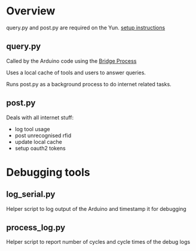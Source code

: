 # Overview

query.py and post.py are required on the Yun. 
[setup instructions](setup.md)

## query.py

Called by the Arduino code using the [Bridge Process](http://www.arduino.cc/en/Reference/YunProcessConstructor)

Uses a local cache of tools and users to answer queries.

Runs post.py as a background process to do internet related tasks.

## post.py

Deals with all internet stuff:

* log tool usage
* post unrecognised rfid
* update local cache
* setup oauth2 tokens

# Debugging tools

## log_serial.py

Helper script to log output of the Arduino and timestamp it for debugging

## process_log.py

Helper script to report number of cycles and cycle times of the debug logs
